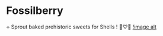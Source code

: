# Fossilberry
⟡ Sprout baked prehistoric sweets for Shells ! 🍓♡🐚
[!image alt](https://media.discordapp.net/attachments/1320809661213184092/1349459580291383357/Sans_titre_1447_20250312203151.png?ex=67d32dab&is=67d1dc2b&hm=dba2024282159e3cdd18809de14b509995588d6a0bf3b3de340dd2f3c9151054&=&format=webp&quality=lossless&width=779&height=732)
